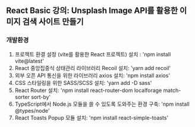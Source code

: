 ## React Basic 강의: Unsplash Image API를 활용한 이미지 검색 사이트 만들기

### 개발환경

1. 프로젝트 환결 설정 (vite를 활용한 React 프로젝트) 설치 : 'npm install vite@latest'
2. React 중앙집중식 상태관리 라이브러리 Recoil 설치: 'yarn add recoil'
3. 외부 오픈 API 통신을 위한 라이브러리 axios 설치: 'npm install axios'
4. CSS 스타일링을 위한 SASS/SCSS 설치: 'yarn add -D sass'
5. React Router 설치: 'npm install react-router-dom localforage match-sorter sort-by'
6. TypeScript에서 Node.js 모듈을 쓸 수 있도록 도와주는 환경 구축: 'npm install @types/node'
7. React Toasts Popup 모듈 설치: 'npm install react-simple-toasts'